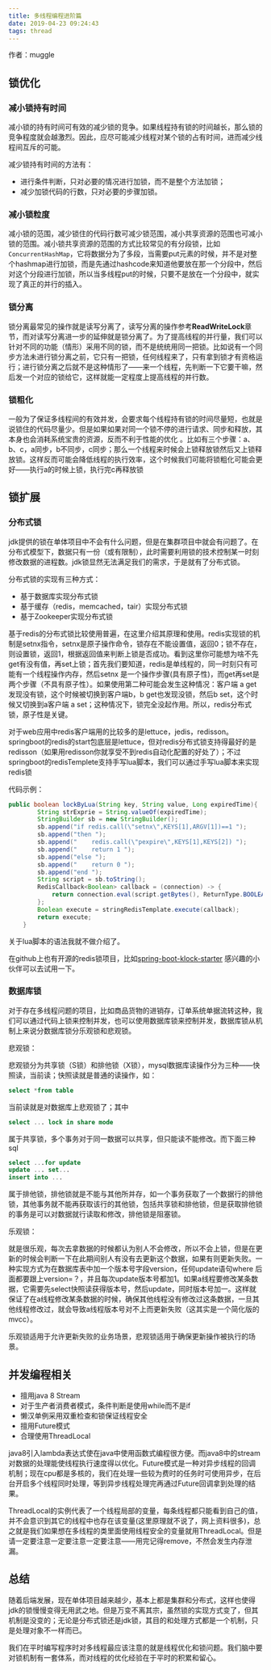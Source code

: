 ```yaml
---
title: 多线程编程进阶篇
date: 2019-04-23 09:24:43
tags: thread
---
```


作者：muggle

 ## 锁优化

### 减小锁持有时间

减小锁的持有时间可有效的减少锁的竞争。如果线程持有锁的时间越长，那么锁的竞争程度就会越激烈。因此，应尽可能减少线程对某个锁的占有时间，进而减少线程间互斥的可能。

减少锁持有时间的方法有：

- 进行条件判断，只对必要的情况进行加锁，而不是整个方法加锁；
- 减少加锁代码的行数，只对必要的步骤加锁。

### 减小锁粒度

减小锁的范围，减少锁住的代码行数可减少锁范围，减小共享资源的范围也可减小锁的范围。减小锁共享资源的范围的方式比较常见的有分段锁，比如`ConcurrentHashMap`，它将数据分为了多段，当需要put元素的时候，并不是对整个hashmap进行加锁，而是先通过hashcode来知道他要放在那一个分段中，然后对这个分段进行加锁，所以当多线程put的时候，只要不是放在一个分段中，就实现了真正的并行的插入。

### 锁分离 

锁分离最常见的操作就是读写分离了，读写分离的操作参考**ReadWriteLock**章节，而对读写分离进一步的延伸就是锁分离了。为了提高线程的并行量，我们可以针对不同的功能（情形）采用不同的锁，而不是统统用同一把锁。比如说有一个同步方法未进行锁分离之前，它只有一把锁，任何线程来了，只有拿到锁才有资格运行；进行锁分离之后就不是这种情形了——来一个线程，先判断一下它要干嘛，然后发一个对应的锁给它，这样就能一定程度上提高线程的并行数。

### 锁粗化

一般为了保证多线程间的有效并发，会要求每个线程持有锁的时间尽量短，也就是说锁住的代码尽量少。但是如果如果对同一个锁不停的进行请求、同步和释放，其本身也会消耗系统宝贵的资源，反而不利于性能的优化 。比如有三个步骤：a、b、c，a同步，b不同步，c同步；那么一个线程来时候会上锁释放锁然后又上锁释放锁。这样反而可能会降低线程的执行效率，这个时候我们可能将锁粗化可能会更好——执行a的时候上锁，执行完c再释放锁

## 锁扩展

### 分布式锁

jdk提供的锁在单体项目中不会有什么问题，但是在集群项目中就会有问题了。在分布式模型下，数据只有一份（或有限制），此时需要利用锁的技术控制某一时刻修改数据的进程数。jdk锁显然无法满足我们的需求，于是就有了分布式锁。

分布式锁的实现有三种方式：

- 基于数据库实现分布式锁
- 基于缓存（redis，memcached，tair）实现分布式锁 
- 基于Zookeeper实现分布式锁

基于redis的分布式锁比较使用普遍，在这里介绍其原理和使用。redis实现锁的机制是setnx指令，setnx是原子操作命令，锁存在不能设置值，返回0；锁不存在，则设置锁，返回1，根据返回值来判断上锁是否成功。看到这里你可能想为啥不先get有没有值，再set上锁；首先我们要知道，redis是单线程的，同一时刻只有可能有一个线程操作内存，然后setnx 是一个操作步骤(具有原子性)，而get再set是两个步骤（不具有原子性）。如果使用第二种可能会发生这种情况：客户端 a get发现没有锁，这个时候被切换到客户端b，b get也发现没锁，然后b set，这个时候又切换到a客户端 a set；这种情况下，锁完全没起作用。所以，redis分布式锁，原子性是关键。

对于web应用中redis客户端用的比较多的是lettuce，jedis，redisson。springboot的redis的start包底层是lettuce，但对redis分布式锁支持得最好的是redisson（如果用redisson你就享受不到redis自动化配置的好处了）；不过springboot的redisTemplete支持手写lua脚本，我们可以通过手写lua脚本来实现redis锁

代码示例：

```java
public boolean lockByLua(String key, String value, Long expiredTime){
        String strExprie = String.valueOf(expiredTime);
        StringBuilder sb = new StringBuilder();
        sb.append("if redis.call(\"setnx\",KEYS[1],ARGV[1])==1 ");
        sb.append("then ");
        sb.append("    redis.call(\"pexpire\",KEYS[1],KEYS[2]) ");
        sb.append("    return 1 ");
        sb.append("else ");
        sb.append("    return 0 ");
        sb.append("end ");
        String script = sb.toString();
        RedisCallback<Boolean> callback = (connection) -> {
            return connection.eval(script.getBytes(), ReturnType.BOOLEAN, 2, key.getBytes(Charset.forName("UTF-8")),strExprie.getBytes(Charset.forName("UTF-8")), value.getBytes(Charset.forName("UTF-8")));
        };
        Boolean execute = stringRedisTemplate.execute(callback);
        return execute;
    }
```

关于lua脚本的语法我就不做介绍了。

在github上也有开源的redis锁项目，比如[spring-boot-klock-starter](https://github.com/kekingcn/spring-boot-klock-starter) 感兴趣的小伙伴可以去试用一下。

### 数据库锁     

对于存在多线程问题的项目，比如商品货物的进销存，订单系统单据流转这种，我们可以通过代码上锁来控制并发，也可以使用数据库锁来控制并发，数据库锁从机制上来说分数据库锁分乐观锁和悲观锁。

悲观锁：

悲观锁分为共享锁（S锁）和排他锁（X锁），mysql数据库读操作分为三种——快照读，当前读；快照读就是普通的读操作，如：

```sql
select *from table
```

当前读就是对数据库上悲观锁了；其中

```sql
select ... lock in share mode
```

属于共享锁，多个事务对于同一数据可以共享，但只能读不能修改。而下面三种sql

```sql
select ...for update
update ... set...
insert into ...
```

属于排他锁，排他锁就是不能与其他所并存，如一个事务获取了一个数据行的排他锁，其他事务就不能再获取该行的其他锁，包括共享锁和排他锁，但是获取排他锁的事务是可以对数据就行读取和修改，排他锁是阻塞锁。

乐观锁：

就是很乐观，每次去拿数据的时候都认为别人不会修改，所以不会上锁，但是在更新的时候会判断一下在此期间别人有没有去更新这个数据，如果有则更新失败。一种实现方式为在数据库表中加一个版本号字段version，任何update语句where 后面都要跟上version=？，并且每次update版本号都加1。如果a线程要修改某条数据，它需要先select快照读获得版本号，然后update，同时版本号加一。这样就保证了在a线程修改某条数据的时候，确保其他线程没有修改过这条数据，一旦其他线程修改过，就会导致a线程版本号对不上而更新失败（这其实是一个简化版的mvcc）。

乐观锁适用于允许更新失败的业务场景，悲观锁适用于确保更新操作被执行的场景。

## 并发编程相关

- 擅用java 8 Stream
- 对于生产者消费者模式，条件判断是使用while而不是if
- 懒汉单例采用双重检查和锁保证线程安全
- 擅用Future模式
- 合理使用ThreadLocal

java8引入lambda表达式使在java中使用函数式编程很方便。而java8中的stream对数据的处理能使线程执行速度得以优化。Future模式是一种对异步线程的回调机制；现在cpu都是多核的，我们在处理一些较为费时的任务时可使用异步，在后台开启多个线程同时处理，等到异步线程处理完再通过Future回调拿到处理的结果。

ThreadLocal的实例代表了一个线程局部的变量，每条线程都只能看到自己的值，并不会意识到其它的线程中也存在该变量(这里原理就不说了，网上资料很多)，总之就是我们如果想在多线程的类里面使用线程安全的变量就用ThreadLocal。但是请一定要注意一定要注意一定要注意——用完记得remove，不然会发生内存泄漏。

## 总结

随着后端发展，现在单体项目越来越少，基本上都是集群和分布式，这样也使得jdk的锁慢慢变得无用武之地。但是万变不离其宗，虽然锁的实现方式变了，但其机制是没变的；无论是分布式锁还是jdk锁，其目的和处理方式都是一个机制，只是处理对象不一样而已。

我们在平时编写程序时对多线程最应该注意的就是线程优化和锁问题。我们脑中要对锁机制有一套体系，而对线程的优化经验在于平时的积累和留心。

